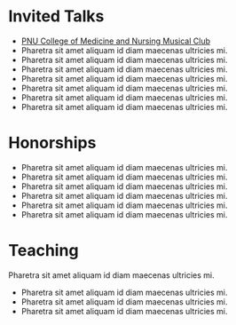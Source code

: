 # Invited Talks
- [PNU College of Medicine and Nursing Musical Club](https://www.youtube.com/watch?v=rUB2fxYVbFU)
- Pharetra sit amet aliquam id diam maecenas ultricies mi.
- Pharetra sit amet aliquam id diam maecenas ultricies mi.
- Pharetra sit amet aliquam id diam maecenas ultricies mi.
- Pharetra sit amet aliquam id diam maecenas ultricies mi.
- Pharetra sit amet aliquam id diam maecenas ultricies mi.
- Pharetra sit amet aliquam id diam maecenas ultricies mi.
- Pharetra sit amet aliquam id diam maecenas ultricies mi.


# Honorships
- Pharetra sit amet aliquam id diam maecenas ultricies mi.
- Pharetra sit amet aliquam id diam maecenas ultricies mi.
- Pharetra sit amet aliquam id diam maecenas ultricies mi.
- Pharetra sit amet aliquam id diam maecenas ultricies mi.
- Pharetra sit amet aliquam id diam maecenas ultricies mi.
- Pharetra sit amet aliquam id diam maecenas ultricies mi.

# Teaching
Pharetra sit amet aliquam id diam maecenas ultricies mi.
- Pharetra sit amet aliquam id diam maecenas ultricies mi.
- Pharetra sit amet aliquam id diam maecenas ultricies mi.
- Pharetra sit amet aliquam id diam maecenas ultricies mi.
